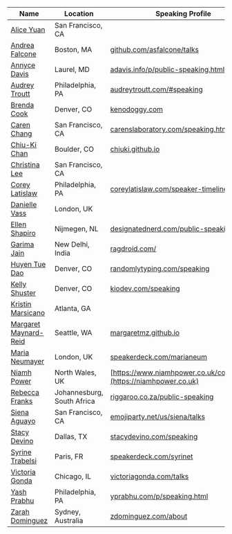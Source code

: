 | Name | Location | Speaking Profile |
| --------|-------|-------|
| [Alice Yuan](https://twitter.com/names_alice) | San Francisco, CA ||
| [Andrea Falcone](https://twitter.com/asfalcone) | Boston, MA | [github.com/asfalcone/talks](https://github.com/asfalcone/talks) |
| [Annyce Davis](https://twitter.com/brwngrldev) | Laurel, MD | [adavis.info/p/public-speaking.html](http://www.adavis.info/p/public-speaking.html) |
| [Audrey Troutt](https://twitter.com/auditty) | Philadelphia, PA | [audreytroutt.com/#speaking](http://audreytroutt.com/#speaking) |
| [Brenda Cook](https://twitter.com/kenodoggy) | Denver, CO | [kenodoggy.com](http://kenodoggy.com) |
| [Caren Chang](https://twitter.com/calren24) | San Francisco, CA |[carenslaboratory.com/speaking.html](http://www.carenslaboratory.com/speaking.html)|
| [Chiu-Ki Chan](https://twitter.com/chiuki) | Boulder, CO | [chiuki.github.io](http://chiuki.github.io/) |
| [Christina Lee](https://twitter.com/RunChristinaRun) |San Francisco, CA ||
| [Corey Latislaw](https://twitter.com/corey_latislaw) | Philadelphia, PA | [coreylatislaw.com/speaker-timeline](http://coreylatislaw.com/speaker-timeline) |
| [Danielle Vass](https://twitter.com/de_velopment) | London, UK ||
| [Ellen Shapiro](https://twitter.com/designatednerd) | Nijmegen, NL | [designatednerd.com/public-speaking](http://designatednerd.com/public-speaking/) |
| [Garima Jain](https://twitter.com/ragdroid) | New Delhi, India | [ragdroid.com/](http://ragdroid.com/)
| [Huyen Tue Dao](https://twitter.com/queencodemonkey) | Denver, CO | [randomlytyping.com/speaking](http://www.randomlytyping.com/speaking/)
| [Kelly Shuster](https://twitter.com/KellyShuster) | Denver, CO | [kiodev.com/speaking](http://www.kiodev.com/speaking/) |
| [Kristin Marsicano](https://twitter.com/kristinmars) | Atlanta, GA ||
| [Margaret Maynard-Reid](https://twitter.com/margaretmz) | Seattle, WA | [margaretmz.github.io](http://margaretmz.github.io/) |
| [Maria Neumayer](https://twitter.com/marianeum) | London, UK | [speakerdeck.com/marianeum](https://speakerdeck.com/marianeum) |
| [Niamh Power](https://twitter.com/niamh__power) | North Wales, UK | [https://www.niamhpower.co.uk/community](https://niamhpower.co.uk) |
| [Rebecca Franks](https://twitter.com/riggaroo) | Johannesburg, South Africa | [riggaroo.co.za/public-speaking](https://riggaroo.co.za/public-speaking/) |
| [Siena Aguayo](https://twitter.com/sienatime) | San Francisco, CA | [emojiparty.net/us/siena/talks](http://emojiparty.net/us/siena/talks) |
| [Stacy Devino](https://twitter.com/doesitpew) | Dallas, TX | [stacydevino.com/speaking](http://stacydevino.com/speaking) |
| [Syrine Trabelsi](https://twitter.com/sarrouna23) | Paris, FR | [speakerdeck.com/syrinet](https://speakerdeck.com/syrinet)
| [Victoria Gonda](https://twitter.com/TTGonda) | Chicago, IL | [victoriagonda.com/talks](http://www.victoriagonda.com/talks)
| [Yash Prabhu](https://twitter.com/yashvprabhu) | Philadelphia, PA | [yprabhu.com/p/speaking.html](http://www.yprabhu.com/p/speaking.html) |
| [Zarah Dominguez](https://twitter.com/zarahjutz) | Sydney, Australia | [zdominguez.com/about](http://zdominguez.com/about) |
